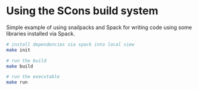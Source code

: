 

# Using the SCons build system

Simple example of using snailpacks and Spack for writing code using
some libraries installed via Spack.

```sh
# install dependencies via spack into local view
make init

# run the build
make build

# run the executable
make run
```
